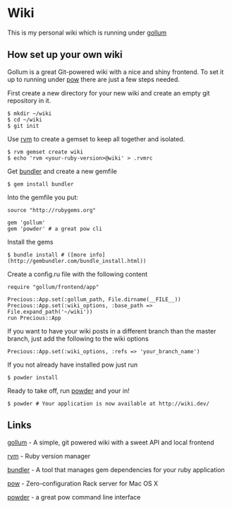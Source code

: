 # Wiki

This is my personal wiki which is running under [gollum](https://github.com/github/gollum)

## How set up your own wiki

Gollum is a great Git-powered wiki with a nice and shiny frontend. To set it up to running under [pow](https://github.com/37signals/pow) there are just a few steps needed.

First create a new directory for your new wiki and create an empty git repository in it.

    $ mkdir ~/wiki
    $ cd ~/wiki
    $ git init

Use [rvm](https://github.com/wayneeseguin/rvm) to create a gemset to keep all together and isolated.

    $ rvm gemset create wiki
    $ echo 'rvm <your-ruby-version>@wiki' > .rvmrc

Get [bundler](https://github.com/carlhuda/bundler) and create a new gemfile

    $ gem install bundler

Into the gemfile you put:

    source "http://rubygems.org"

    gem 'gollum'
    gem 'powder' # a great pow cli

Install the gems

    $ bundle install # ([more info](http://gembundler.com/bundle_install.html))

Create a config.ru file with the following content

    require "gollum/frontend/app"

    Precious::App.set(:gollum_path, File.dirname(__FILE__))
    Precious::App.set(:wiki_options, :base_path => File.expand_path('~/wiki'))
    run Precious::App

If you want to have your wiki posts in a different branch than the master branch, just add the following to the wiki options

    Precious::App.set(:wiki_options, :refs => 'your_branch_name')

If you not already have installed pow just run

    $ powder install

Ready to take off, run [powder](https://github.com/Rodreegez/powder) and your in!

    $ powder # Your application is now available at http://wiki.dev/

## Links

[gollum](https://github.com/github/gollum) - A simple, git powered wiki with a sweet API and local frontend

[rvm](https://github.com/wayneeseguin/rvm) - Ruby version manager

[bundler](https://github.com/carlhuda/bundler) - A tool that manages gem dependencies for your ruby application

[pow](https://github.com/37signals/pow) - Zero-configuration Rack server for Mac OS X

[powder](https://github.com/Rodreegez/powder) - a great pow command line interface
